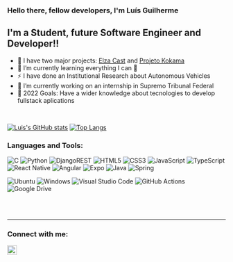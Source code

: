 ### Hello there, fellow developers, I'm Luís Guilherme

## I'm a Student, future Software Engineer and Developer!!

- 🔭 I have two major projects: [Elza Cast](https://github.com/elza-cast) and [Projeto Kokama](https://github.com/fga-eps-mds/2020.2-Projeto-Kokama-Wiki)
- 🌱 I’m currently learning everything I can 🤣
- ⚡ I have done an Institutional Research about Autonomous Vehicles
- 👯 I’m currently working on an internship in Supremo Tribunal Federal
- 🥅 2022 Goals: Have a wider knowledge about tecnologies to develop fullstack aplications

<br />

[![Luis's GitHub stats](https://github-readme-stats.vercel.app/api?username=luisgaboardi)](https://github.com/anuraghazra/github-readme-stats)  [![Top Langs](https://github-readme-stats.vercel.app/api/top-langs/?username=luisgaboardi&layout=compact&langs_count=4&hide=TeX,html,css)](https://github.com/luisgaboardi/github-readme-stats)

### Languages and Tools:

![C](https://img.shields.io/badge/c-%2300599C.svg?style=for-the-badge&logo=c&logoColor=white)
![Python](https://img.shields.io/badge/python-3670A0?style=for-the-badge&logo=python&logoColor=ffdd54)
![DjangoREST](https://img.shields.io/badge/DJANGO-REST-ff1709?style=for-the-badge&logo=django&logoColor=white&color=ff1709&labelColor=gray)
![HTML5](https://img.shields.io/badge/html5-%23E34F26.svg?style=for-the-badge&logo=html5&logoColor=white)
![CSS3](https://img.shields.io/badge/css3-%231572B6.svg?style=for-the-badge&logo=css3&logoColor=white)
![JavaScript](https://img.shields.io/badge/javascript-%23323330.svg?style=for-the-badge&logo=javascript&logoColor=%23F7DF1E)
![TypeScript](https://img.shields.io/badge/typescript-%23007ACC.svg?style=for-the-badge&logo=typescript&logoColor=white)
![React Native](https://img.shields.io/badge/react_native-%2320232a.svg?style=for-the-badge&logo=react&logoColor=%2361DAFB)
![Angular](https://img.shields.io/badge/angular-%23DD0031.svg?style=for-the-badge&logo=angular&logoColor=white)
![Expo](https://img.shields.io/badge/expo-1C1E24?style=for-the-badge&logo=expo&logoColor=#D04A37)
![Java](https://img.shields.io/badge/java-%23ED8B00.svg?style=for-the-badge&logo=java&logoColor=white)
![Spring](https://img.shields.io/badge/spring-%236DB33F.svg?style=for-the-badge&logo=spring&logoColor=white)

![Ubuntu](https://img.shields.io/badge/Ubuntu-E95420?style=for-the-badge&logo=ubuntu&logoColor=white)
![Windows](https://img.shields.io/badge/Windows-0078D6?style=for-the-badge&logo=windows&logoColor=white)
![Visual Studio Code](https://img.shields.io/badge/Visual%20Studio%20Code-0078d7.svg?style=for-the-badge&logo=visual-studio-code&logoColor=white)
![GitHub Actions](https://img.shields.io/badge/githubactions-%232671E5.svg?style=for-the-badge&logo=githubactions&logoColor=white)
![Google Drive](https://img.shields.io/badge/Google%20Drive-4285F4?style=for-the-badge&logo=googledrive&logoColor=white)

<br />
<br />

---

### Connect with me:

[<img align="left" alt="luisgaboardi | LinkedIn" width="22px" src="https://cdn.jsdelivr.net/npm/simple-icons@v3/icons/linkedin.svg" />](https://www.linkedin.com/in/luisgaboardi/)
